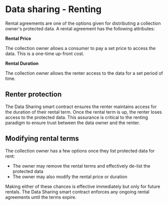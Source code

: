 # Data sharing - Renting

Rental agreements are one of the options given for distributing a collection
owner's protected data. A rental agreement has the following attributes:

**Rental Price**

The collection owner allows a consumer to pay a set price to access the data.
This is a one-time up-front cost.

**Rental Duration**

The collection owner allows the renter access to the data for a set period of
time.

## Renter protection

The Data Sharing smart contract ensures the renter maintains access for the
duration of their rental term. Once the rental term is up, the renter loses
access to the protected data. This assurance is critical to the renting paradigm
to ensure trust between the data owner and the renter.

## Modifying rental terms

The collection owner has a few options once they list protected data for rent:

- The owner may remove the rental terms and effectively de-list the protected
  data
- The owner may also modify the rental price or duration

Making either of these chances is effective immediately but only for future
rentals. The Data Sharing smart contract enforces any ongoing rental agreements
until the terms expire.
